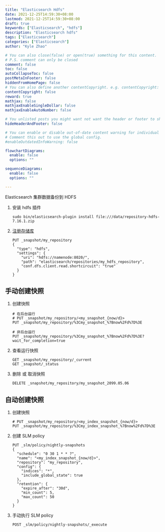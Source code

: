 ```yaml
---
title: "Elasticsearch Hdfs"
date: 2021-12-25T14:59:30+08:00
lastmod: 2021-12-25T14:59:30+08:00
draft: true
keywords: ["Elasticsearch", "hdfs"]
description: "Elasticsearch hdfs"
tags: ["Elasticsearch"]
categories: ["Elasticsearch"]
author: "Kyle Zhao"

# You can also close(false) or open(true) something for this content.
# P.S. comment can only be closed
comment: false
toc: false
autoCollapseToc: false
postMetaInFooter: false
hiddenFromHomePage: false
# You can also define another contentCopyright. e.g. contentCopyright: "This is another copyright."
contentCopyright: false
reward: true
mathjax: false
mathjaxEnableSingleDollar: false
mathjaxEnableAutoNumber: false

# You unlisted posts you might want not want the header or footer to show
hideHeaderAndFooter: false

# You can enable or disable out-of-date content warning for individual post.
# Comment this out to use the global config.
#enableOutdatedInfoWarning: false

flowchartDiagrams:
  enable: false
  options: ""

sequenceDiagrams: 
  enable: false
  options: ""

---
```


Elasticsearch 集群数据备份到 HDFS

<!--more-->

1. 安装 hdfs 插件

   ```
   sudo bin/elasticsearch-plugin install file:///data/repository-hdfs-7.16.1.zip
   ```

2. [注册存储库](https://www.elastic.co/guide/en/elasticsearch/plugins/7.16/repository-hdfs-config.html)

   ```shell
   PUT _snapshot/my_repository
   {
     "type": "hdfs",
     "settings": {
       "uri": "hdfs://namenode:8020/",
       "path": "elasticsearch/repositories/my_hdfs_repository",
       "conf.dfs.client.read.shortcircuit": "true"
     }
   }
   ```



## 手动创建快照

1. 创建快照

   ```
   # 在后台运行
   # PUT _snapshot/my_repository/<my_snapshot_{now/d}>
   PUT _snapshot/my_repository/%3Cmy_snapshot_%7Bnow%2Fd%7D%3E
   
   # 非后台运行
   PUT _snapshot/my_repository/%3Cmy_snapshot_%7Bnow%2Fd%7D%3E?wait_for_completion=true
   ```

2. 查看运行快照

   ```
   GET _snapshot/my_repository/_current
   GET _snapshot/_status
   ```

3. 删除 或 取消快照

   ```
   DELETE _snapshot/my_repository/my_snapshot_2099.05.06
   ```

## 自动创建快照

1. 创建快照

   ```
   # PUT _snapshot/my_repository/<my_index_snapshot_{now/d}>
   PUT _snapshot/my_repository/%3Cmy_index_snapshot_%7Bnow%2Fd%7D%3E
   ```

2. 创建 SLM policy

   ```
   PUT _slm/policy/nightly-snapshots
   {
     "schedule": "0 30 1 * * ?",       
     "name": "<my_index_snapshot_{now/d}>", 
     "repository": "my_repository",    
     "config": {
       "indices": "*",                 
       "include_global_state": true    
     },
     "retention": {                    
       "expire_after": "30d",
       "min_count": 5,
       "max_count": 50
     }
   }
   ```

3. 手动执行 SLM policy

   ```
   POST _slm/policy/nightly-snapshots/_execute
   ```

   